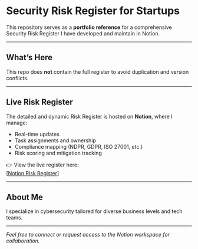 # Security Risk Register for Startups

This repository serves as a **portfolio reference** for a comprehensive Security Risk Register I have developed and maintain in Notion.

---

## What’s Here

This repo does **not** contain the full register to avoid duplication and version conflicts.

---

## Live Risk Register

The detailed and dynamic Risk Register is hosted on **Notion**, where I manage:

- Real-time updates
- Task assignments and ownership
- Compliance mapping (NDPR, GDPR, ISO 27001, etc.)
- Risk scoring and mitigation tracking

👉 View the live register here:  
[[Notion Risk Register](https://wholesale-lupin-f1d.notion.site/Security-Risk-Register-Template-for-SMEs-22ffb433bb56803fbe3fcf02ec2c8090)]

---

## About Me

I specialize in cybersecurity tailored for diverse business levels and tech teams.

---

*Feel free to connect or request access to the Notion workspace for collaboration.*
